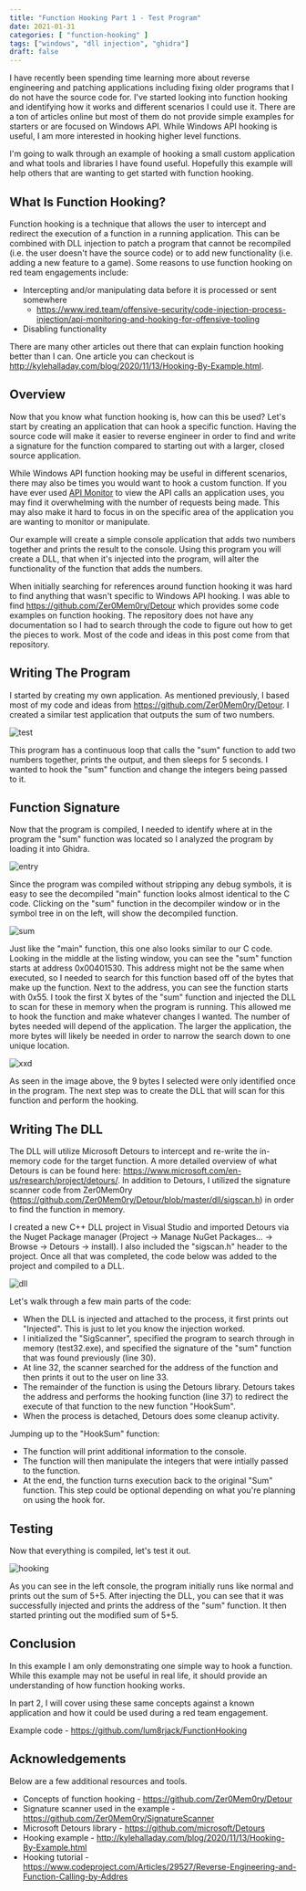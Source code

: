 ```yaml
---
title: "Function Hooking Part 1 - Test Program"
date: 2021-01-31
categories: [ "function-hooking" ]
tags: ["windows", "dll injection", "ghidra"]
draft: false
---
```


I have recently been spending time learning more about reverse engineering and patching applications including fixing older programs that I do not have the source code for. I've started looking into function hooking and identifying how it works and different scenarios I could use it. There are a ton of articles online but most of them do not provide simple examples for starters or are focused on Windows API. While Windows API hooking is useful, I am more interested in hooking higher level functions.

I'm going to walk through an example of hooking a small custom application and what tools and libraries I have found useful. Hopefully this example will help others that are wanting to get started with function hooking.

## What Is Function Hooking?
Function hooking is a technique that allows the user to intercept and redirect the execution of a function in a running application. This can be combined with DLL injection to patch a program that cannot be recompiled (i.e. the user doesn't have the source code) or to add new functionality (i.e. adding a new feature to a game). Some reasons to use function hooking on red team engagements include:

* Intercepting and/or manipulating data before it is processed or sent somewhere 
    * https://www.ired.team/offensive-security/code-injection-process-injection/api-monitoring-and-hooking-for-offensive-tooling
* Disabling functionality

There are many other articles out there that can explain function hooking better than I can. One article you can checkout is http://kylehalladay.com/blog/2020/11/13/Hooking-By-Example.html.

## Overview
Now that you know what function hooking is, how can this be used? Let's start by creating an application that can hook a specific function. Having the source code will make it easier to reverse engineer in order to find and write a signature for the function compared to starting out with a larger, closed source application.

While Windows API function hooking may be useful in different scenarios, there may also be times you would want to hook a custom function. If you have ever used [API Monitor](http://www.rohitab.com/apimonitor) to view the API calls an application uses, you may find it overwhelming with the number of requests being made. This may also make it hard to focus in on the specific area of the application you are wanting to monitor or manipulate.

Our example will create a simple console application that adds two numbers together and prints the result to the console. Using this program you will create a DLL, that when it's injected into the program, will alter the functionality of the function that adds the numbers.

When initially searching for references around function hooking it was hard to find anything that wasn't specific to Windows API hooking. I was able to find https://github.com/Zer0Mem0ry/Detour which provides some code examples on function hooking. The repository does not have any documentation so I had to search through the code to figure out how to get the pieces to work. Most of the code and ideas in this post come from that repository.

## Writing The Program
I started by creating my own application. As mentioned previously, I based most of my code and ideas from https://github.com/Zer0Mem0ry/Detour. I created a similar test application that outputs the sum of two numbers.

![test](/img/FunctionHooking1/testSum.png)

This program has a continuous loop that calls the "sum" function to add two numbers together, prints the output, and then sleeps for 5 seconds. I wanted to hook the "sum" function and change the integers being passed to it.

## Function Signature
Now that the program is compiled, I needed to identify where at in the program the "sum" function was located so I analyzed the program by loading it into Ghidra.

![entry](/img/FunctionHooking1/findSignature.png)

Since the program was compiled without stripping any debug symbols, it is easy to see the decompiled "main" function looks almost identical to the C code. Clicking on the "sum" function in the decompiler window or in the symbol tree in on the left, will show the decompiled function.

![sum](/img/FunctionHooking1/findSignature2.png)

Just like the "main" function, this one also looks similar to our C code. Looking in the middle at the listing window, you can see the "sum" function starts at address 0x00401530. This address might not be the same when executed, so I needed to search for this function based off of the bytes that make up the function. Next to the address, you can see the function starts with 0x55. I took the first X bytes of the "sum" function and injected the DLL to scan for these in memory when the program is running. This allowed me to hook the function and make whatever changes I wanted. The number of bytes needed will depend of the application. The larger the application, the more bytes will likely be needed in order to narrow the search down to one unique location.

![xxd](/img/FunctionHooking1/findSignature3.png)

As seen in the image above, the 9 bytes I selected were only identified once in the program. The next step was to create the DLL that will scan for this function and perform the hooking.

## Writing The DLL
The DLL will utilize Microsoft Detours to intercept and re-write the in-memory code for the target function. A more detailed overview of what Detours is can be found here: https://www.microsoft.com/en-us/research/project/detours/. In addition to Detours, I utilized the signature scanner code from Zer0Mem0ry (https://github.com/Zer0Mem0ry/Detour/blob/master/dll/sigscan.h) in order to find the function in memory.

I created a new C++ DLL project in Visual Studio and imported Detours via the Nuget Package manager (Project -> Manage NuGet Packages... -> Browse -> Detours -> install). I also included the "sigscan.h" header to the project. Once all that was completed, the code below was added to the project and compiled to a DLL.

![dll](/img/FunctionHooking1/testHook.png)

Let's walk through a few main parts of the code:
* When the DLL is injected and attached to the process, it first prints out "Injected". This is just to let you know the injection worked.
* I initialized the "SigScanner", specified the program to search through in memory (test32.exe), and specified the signature of the "sum" function that was found previously (line 30).
* At line 32, the scanner searched for the address of the function and then prints it out to the user on line 33.
* The remainder of the function is using the Detours library. Detours takes the address and performs the hooking function (line 37) to redirect the execute of that function to the new function "HookSum".
* When the process is detached, Detours does some cleanup activity.

Jumping up to the "HookSum" function:
* The function will print additional information to the console.
* The function will then manipulate the integers that were intially passed to the function.
* At the end, the function turns execution back to the original "Sum" function. This step could be optional depending on what you're planning on using the hook for.

## Testing
Now that everything is compiled, let's test it out.

![hooking](/img/FunctionHooking1/hooking.png)

As you can see in the left console, the program initially runs like normal and prints out the sum of 5+5. After injecting the DLL, you can see that it was successfully injected and prints the address of the "sum" function. It then started printing out the modified sum of 5+5.

## Conclusion
In this example I am only demonstrating one simple way to hook a function. While this example may not be useful in real life, it should provide an understanding of how function hooking works.

In part 2, I will cover using these same concepts against a known application and how it could be used during a red team engagement.

Example code - https://github.com/lum8rjack/FunctionHooking

## Acknowledgements
Below are a few additional resources and tools.

* Concepts of function hooking - https://github.com/Zer0Mem0ry/Detour
* Signature scanner used in the example - https://github.com/Zer0Mem0ry/SignatureScanner
* Microsoft Detours library - https://github.com/microsoft/Detours
* Hooking example - http://kylehalladay.com/blog/2020/11/13/Hooking-By-Example.html
* Hooking tutorial - https://www.codeproject.com/Articles/29527/Reverse-Engineering-and-Function-Calling-by-Addres

